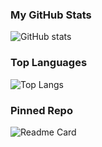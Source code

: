 ### My GitHub Stats
![GitHub stats](https://readmestats-ebon.vercel.app/api?username=neilhuang007)

### Top Languages
![Top Langs](https://readmestats-ebon.vercel.app/api/top-langs?username=neilhuang007&layout=compact)

### Pinned Repo
![Readme Card](https://readmestats-ebon.vercel.app/api/pin/?username=neilhuang007&repo=REPO_NAME)
